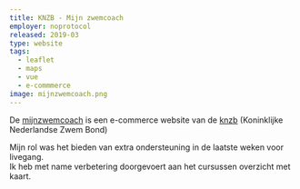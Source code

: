 ```yaml
---
title: KNZB - Mijn zwemcoach
employer: noprotocol
released: 2019-03
type: website
tags:
  - leaflet
  - maps
  - vue
  - e-commmerce
image: mijnzwemcoach.png
---
```


De [mijnzwemcoach](https://www.mijnzwemcoach.nl/) is een e-commerce website van de [knzb](https://www.knzb.nl/) (Koninklijke Nederlandse Zwem Bond)

Mijn rol was het bieden van extra ondersteuning in de laatste weken voor livegang.  
Ik heb met name verbetering doorgevoert aan het cursussen overzicht met kaart.

